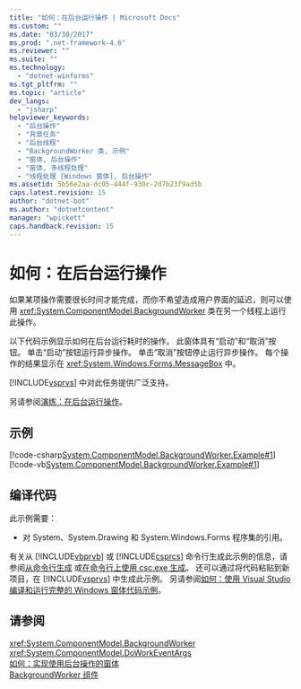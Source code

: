 ```yaml
---
title: "如何：在后台运行操作 | Microsoft Docs"
ms.custom: ""
ms.date: "03/30/2017"
ms.prod: ".net-framework-4.6"
ms.reviewer: ""
ms.suite: ""
ms.technology: 
  - "dotnet-winforms"
ms.tgt_pltfrm: ""
ms.topic: "article"
dev_langs: 
  - "jsharp"
helpviewer_keywords: 
  - "后台操作"
  - "背景任务"
  - "后台线程"
  - "BackgroundWorker 类, 示例"
  - "窗体, 后台操作"
  - "窗体, 多线程处理"
  - "线程处理 [Windows 窗体], 后台操作"
ms.assetid: 5b56e2aa-dc05-444f-930c-2d7b23f9ad5b
caps.latest.revision: 15
author: "dotnet-bot"
ms.author: "dotnetcontent"
manager: "wpickett"
caps.handback.revision: 15
---
```

# 如何：在后台运行操作
如果某项操作需要很长时间才能完成，而你不希望造成用户界面的延迟，则可以使用 <xref:System.ComponentModel.BackgroundWorker> 类在另一个线程上运行此操作。  
  
 以下代码示例显示如何在后台运行耗时的操作。  此窗体具有“启动”和“取消”按钮。  单击“启动”按钮运行异步操作。  单击“取消”按钮停止运行异步操作。  每个操作的结果显示在 <xref:System.Windows.Forms.MessageBox> 中。  
  
 [!INCLUDE[vsprvs](../../../../includes/vsprvs-md.md)] 中对此任务提供广泛支持。  
  
 另请参阅[演练：在后台运行操作](http://msdn.microsoft.com/library/ms233672\(v=vs.110\))。  
  
## 示例  
 [!code-csharp[System.ComponentModel.BackgroundWorker.Example#1](../../../../samples/snippets/csharp/VS_Snippets_Winforms/System.ComponentModel.BackgroundWorker.Example/CS/Form1.cs#1)]
 [!code-vb[System.ComponentModel.BackgroundWorker.Example#1](../../../../samples/snippets/visualbasic/VS_Snippets_Winforms/System.ComponentModel.BackgroundWorker.Example/VB/Form1.vb#1)]  
  
## 编译代码  
 此示例需要：  
  
-   对 System、System.Drawing 和 System.Windows.Forms 程序集的引用。  
  
 有关从 [!INCLUDE[vbprvb](../../../../includes/vbprvb-md.md)] 或 [!INCLUDE[csprcs](../../../../includes/csprcs-md.md)] 命令行生成此示例的信息，请参阅[从命令行生成](../Topic/Building%20from%20the%20Command%20Line%20\(Visual%20Basic\).md) 或[在命令行上使用 csc.exe 生成](../../../../ocs/csharp/language-reference/compiler-options/command-line-building-with-csc-exe.md)。  还可以通过将代码粘贴到新项目，在 [!INCLUDE[vsprvs](../../../../includes/vsprvs-md.md)] 中生成此示例。  另请参阅[如何：使用 Visual Studio 编译和运行完整的 Windows 窗体代码示例](http://msdn.microsoft.com/library/Bb129228%20\(v=vs.110\))。  
  
## 请参阅  
 <xref:System.ComponentModel.BackgroundWorker>   
 <xref:System.ComponentModel.DoWorkEventArgs>   
 [如何：实现使用后台操作的窗体](../../../../docs/framework/winforms/controls/how-to-implement-a-form-that-uses-a-background-operation.md)   
 [BackgroundWorker 组件](../../../../docs/framework/winforms/controls/backgroundworker-component.md)